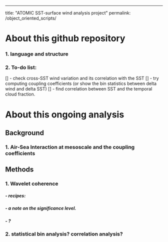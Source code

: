 ---
title: "ATOMIC SST-surface wind analysis project"
permalink: /object_oriented_scripts/

# About this github repository
### 1. language and structure


### 2. To-do list:
[] - check cross-SST wind variation and its correlation with the SST
[] - try computing coupling coefficients (or show the bin statistics between delta wind and delta SST)
[] - find correlation between SST and the temporal cloud fraction.


# About this ongoing analysis
## Background
### 1. Air-Sea Interaction at mesoscale and the coupling coefficients


## Methods
### 1. Wavelet coherence
##### - recipes:


##### - a note on the significance level.

##### - ?


### 2. statistical bin analysis? correlation analysis?
